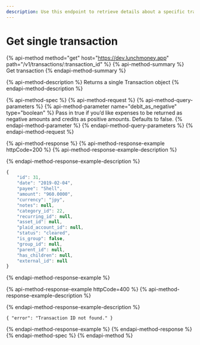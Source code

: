 ```yaml
---
description: Use this endpoint to retrieve details about a specific transaction by ID.
---
```


# Get single transaction

{% api-method method="get" host="https://dev.lunchmoney.app" path="/v1/transactions/:transaction\_id" %}
{% api-method-summary %}
Get transaction
{% endapi-method-summary %}

{% api-method-description %}
Returns a single Transaction object
{% endapi-method-description %}

{% api-method-spec %}
{% api-method-request %}
{% api-method-query-parameters %}
{% api-method-parameter name="debit\_as\_negative" type="boolean" %}
Pass in true if you’d like expenses to be returned as negative amounts and credits as positive amounts. Defaults to false.
{% endapi-method-parameter %}
{% endapi-method-query-parameters %}
{% endapi-method-request %}

{% api-method-response %}
{% api-method-response-example httpCode=200 %}
{% api-method-response-example-description %}

{% endapi-method-response-example-description %}

```javascript
{
    "id": 31,
    "date": "2019-02-04",
    "payee": "Shell",
    "amount": "960.0000",
    "currency": "jpy",
    "notes": null,
    "category_id": 22,
    "recurring_id": null,
    "asset_id": null,
    "plaid_account_id": null,
    "status": "cleared",
    "is_group": false,
    "group_id": null,
    "parent_id": null,
    "has_children": null,
    "external_id": null
}
```
{% endapi-method-response-example %}

{% api-method-response-example httpCode=400 %}
{% api-method-response-example-description %}

{% endapi-method-response-example-description %}

```text
{ "error": "Transaction ID not found." }
```
{% endapi-method-response-example %}
{% endapi-method-response %}
{% endapi-method-spec %}
{% endapi-method %}

